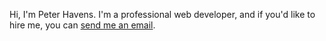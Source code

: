 Hi, I'm Peter Havens. I'm a professional web developer, and if you'd like to hire me, you can [send me an email](mailto:peter.havens@gmail.com).
